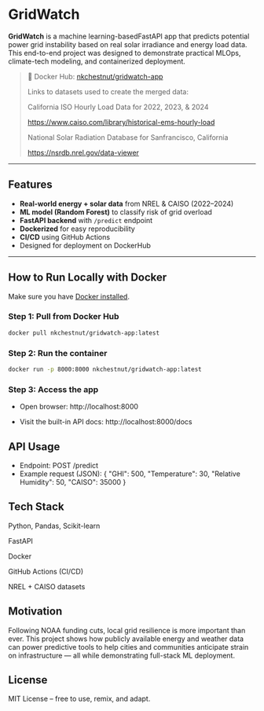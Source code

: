 # GridWatch

**GridWatch** is a machine learning-basedFastAPI app that predicts potential power grid instability based on real solar irradiance and energy load data. This end-to-end project was designed to demonstrate practical MLOps, climate-tech modeling, and containerized deployment.

> 🔗 Docker Hub: [nkchestnut/gridwatch-app](https://hub.docker.com/r/nkchestnut/gridwatch-app)
>
> Links to datasets used to create the merged data:
>
> California ISO Hourly Load Data for 2022, 2023, & 2024
>
>  https://www.caiso.com/library/historical-ems-hourly-load
>
>  National Solar Radiation Database for Sanfrancisco, California
>
> https://nsrdb.nrel.gov/data-viewer

---

## Features

- **Real-world energy + solar data** from NREL & CAISO (2022–2024)
- **ML model (Random Forest)** to classify risk of grid overload
- **FastAPI backend** with `/predict` endpoint
- **Dockerized** for easy reproducibility
- **CI/CD** using GitHub Actions
-  Designed for deployment on DockerHub

---

##  How to Run Locally with Docker

Make sure you have [Docker installed](https://docs.docker.com/get-docker/).

### Step 1: Pull from Docker Hub

```bash
docker pull nkchestnut/gridwatch-app:latest
```
### Step 2: Run the container

```bash
docker run -p 8000:8000 nkchestnut/gridwatch-app:latest
```
### Step 3: Access the app
- Open browser: http://localhost:8000

- Visit the built-in API docs: http://localhost:8000/docs

## API Usage
- Endpoint: POST /predict
- Example request (JSON):
{
  "GHI": 500,
  "Temperature": 30,
  "Relative Humidity": 50,
  "CAISO": 35000
}

## Tech Stack
Python, Pandas, Scikit-learn

FastAPI

Docker

GitHub Actions (CI/CD)

NREL + CAISO datasets

## Motivation
Following NOAA funding cuts, local grid resilience is more important than ever. This project shows how publicly available energy and weather data can power predictive tools to help cities and communities anticipate strain on infrastructure — all while demonstrating full-stack ML deployment.

## License
MIT License – free to use, remix, and adapt.
